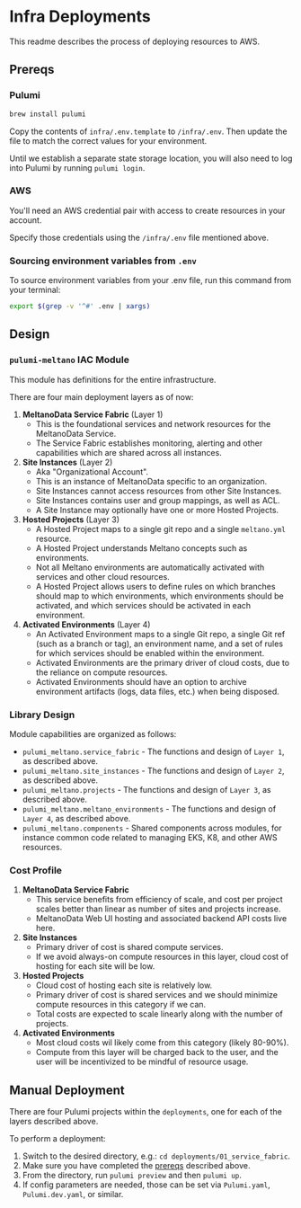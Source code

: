 # Infra Deployments

This readme describes the process of deploying resources to AWS.

## Prereqs

### Pulumi

```bash
brew install pulumi
```

Copy the contents of `infra/.env.template` to `/infra/.env`. Then update the file to
match the correct values for your environment.

Until we establish a separate state storage location, you will also need to log into Pulumi by running `pulumi login`.

### AWS

You'll need an AWS credential pair with access to create resources in your account.

Specify those credentials using the `/infra/.env` file mentioned above.

### Sourcing environment variables from `.env`

To source environment variables from your .env file, run this command from your terminal:

```bash
export $(grep -v '^#' .env | xargs)
```

## Design

### `pulumi-meltano` IAC Module

This module has definitions for the entire infrastructure.

There are four main deployment layers as of now:

1. **MeltanoData Service Fabric** (Layer 1)
   - This is the foundational services and network resources for the MeltanoData Service.
   - The Service Fabric establishes monitoring, alerting and other capabilities which are shared across all instances.
2. **Site Instances** (Layer 2)
   - Aka "Organizational Account".
   - This is an instance of MeltanoData specific to an organization.
   - Site Instances cannot access resources from other Site Instances.
   - Site Instances contains user and group mappings, as well as ACL.
   - A Site Instance may optionally have one or more Hosted Projects.
3. **Hosted Projects** (Layer 3)
   - A Hosted Project maps to a single git repo and a single `meltano.yml` resource.
   - A Hosted Project understands Meltano concepts such as environments.
   - Not all Meltano environments are automatically activated with services and other cloud resources.
   - A Hosted Project allows users to define rules on which branches should map to which environments, which environments should be activated, and which services should be activated in each environment.
4. **Activated Environments** (Layer 4)
   - An Activated Environment maps to a single Git repo, a single Git ref (such as a branch or tag), an environment name, and a set of rules for which services should be enabled within the environment.
   - Activated Environments are the primary driver of cloud costs, due to the reliance on compute resources.
   - Activated Environments should have an option to archive environment artifacts (logs, data files, etc.) when being disposed.

### Library Design

Module capabilities are organized as follows:

- `pulumi_meltano.service_fabric` - The functions and design of `Layer 1`, as described above.
- `pulumi_meltano.site_instances` - The functions and design of `Layer 2`, as described above.
- `pulumi_meltano.projects` - The functions and design of `Layer 3`, as described above.
- `pulumi_meltano.meltano_environments` - The functions and design of `Layer 4`, as described above.
- `pulumi_meltano.components` - Shared components across modules, for instance common code related to managing EKS, K8, and other AWS resources.

### Cost Profile

1. **MeltanoData Service Fabric**
   - This service benefits from efficiency of scale, and cost per project scales better than linear as number of sites and projects increase.
   - MeltanoData Web UI hosting and associated backend API costs live here.
2. **Site Instances**
   - Primary driver of cost is shared compute services.
   - If we avoid always-on compute resources in this layer, cloud cost of hosting for each site will be low.
3. **Hosted Projects**
   - Cloud cost of hosting each site is relatively low.
   - Primary driver of cost is shared services and we should minimize compute resources in this category if we can.
   - Total costs are expected to scale linearly along with the number of projects.
4. **Activated Environments**
   - Most cloud costs wil likely come from this category (likely 80-90%).
   - Compute from this layer will be charged back to the user, and the user will be incentivized to be mindful of resource usage.

## Manual Deployment

There are four Pulumi projects within the `deployments`, one for each of the layers described above.

To perform a deployment:

1. Switch to the desired directory, e.g.: `cd deployments/01_service_fabric`.
2. Make sure you have completed the [prereqs](#prereqs) described above.
3. From the directory, run `pulumi preview` and then `pulumi up`.
4. If config parameters are needed, those can be set via `Pulumi.yaml`, `Pulumi.dev.yaml`, or similar.
